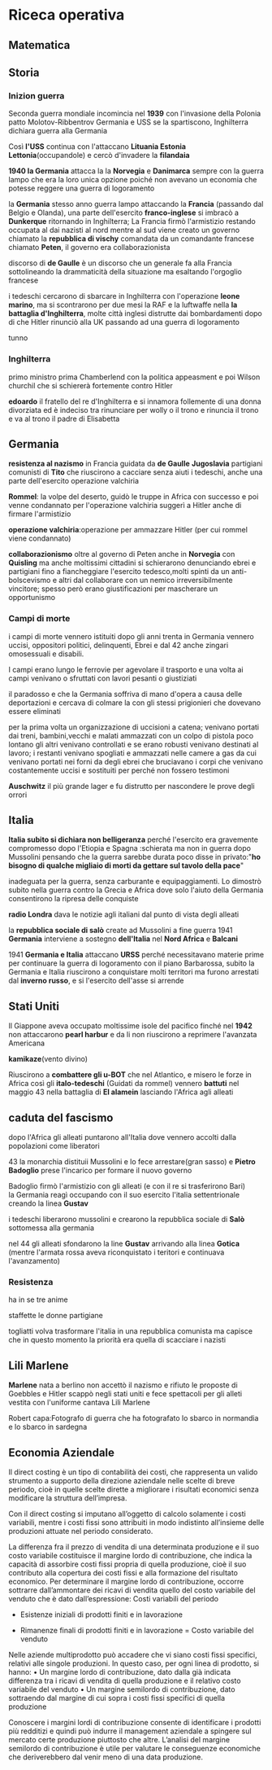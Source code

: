 # Riceca operativa

## Matematica



## Storia

### Inizion guerra 

Seconda guerra mondiale incomincia nel **1939** con l'invasione della Polonia patto Molotov-Ribbentrov Germania e USS se la spartiscono, Inghilterra dichiara guerra alla Germania

Così **l'USS** continua con l'attaccano **Lituania Estonia Lettonia**(occupandole) e cercò d'invadere la **filandaia**


**1940 la Germania** attacca la la **Norvegia** e **Danimarca** sempre con la guerra lampo che era la loro unica opzione poiché non avevano un economia che potesse reggere una guerra di logoramento

la **Germania** stesso anno guerra lampo attaccando la **Francia** (passando dal Belgio e Olanda), una parte dell'esercito **franco-inglese** si imbracò a **Dunkerque** ritornando in Inghilterra; La Francia firmò l'armistizio restando occupata al dai nazisti al nord mentre al sud viene creato un governo chiamato la **repubblica di vischy** comandata da un comandante francese chiamato **Peten**, il governo era collaborazionista


discorso di **de Gaulle** è un discorso che un generale fa alla Francia sottolineando la drammaticità della situazione ma esaltando l'orgoglio francese


i tedeschi cercarono di sbarcare in Inghilterra con l'operazione **leone marino**, ma si scontrarono per due mesi la RAF e la luftwaffe nella **la battaglia d'Inghilterra**, molte città inglesi distrutte dai bombardamenti dopo di che Hitler rinunciò alla UK passando ad una guerra di logoramento


tunno

### Inghilterra

primo ministro prima Chamberlend con la politica appeasment e poi Wilson churchil che si schiererà fortemente contro Hitler

**edoardo** il fratello del re d'Inghilterra e si innamora follemente di una donna divorziata ed è indeciso tra rinunciare per wolly o il trono e rinuncia il trono e va al trono il padre di Elisabetta

## Germania 

**resistenza al nazismo** in Francia guidata da **de Gaulle** **Jugoslavia** partigiani comunisti di **Tito** che riuscirono a cacciare senza aiuti i tedeschi, anche una parte dell'esercito operazione valchiria

**Rommel**: la volpe del deserto, guidò le truppe in Africa con successo e poi venne condannato per l'operazione valchiria suggerì a Hitler anche di firmare l'armistizio

**operazione valchiria**:operazione per ammazzare Hitler (per cui rommel viene condannato)


**collaborazionismo** oltre al governo di Peten anche in **Norvegia** con **Quisling** ma anche moltissimi cittadini si schierarono denunciando ebrei e partigiani fino a fiancheggiare l'esercito tedesco,molti spinti da un anti-bolscevismo e altri dal collaborare con un nemico irreversibilmente vincitore; spesso però erano giustificazioni per mascherare un opportunismo

### Campi di morte

i campi di morte vennero istituiti dopo gli anni trenta in Germania vennero uccisi, oppositori politici, delinquenti, Ebrei e dal 42 anche zingari omosessuali e disabili.

I campi erano lungo le ferrovie per agevolare il trasporto e una volta ai campi venivano o sfruttati con lavori pesanti o giustiziati

il paradosso e che la Germania soffriva di mano d'opera a causa delle deportazioni e cercava di colmare la con gli stessi prigionieri che dovevano essere eliminati

per la prima volta un organizzazione di uccisioni a catena; venivano portati dai treni, bambini,vecchi e malati ammazzati con un colpo di pistola poco lontano gli altri venivano controllati e se erano robusti venivano destinati al lavoro; i restanti venivano spogliati e ammazzati nelle camere a gas da cui venivano portati nei forni da degli ebrei che bruciavano i corpi che venivano costantemente uccisi e sostituiti per perché non fossero testimoni


**Auschwitz** il più grande lager e fu distrutto per nascondere le prove degli orrori

## Italia

**Italia subito si dichiara non belligeranza** perché l'esercito era gravemente compromesso dopo l'Etiopia e Spagna :schierata ma non in guerra dopo Mussolini pensando che la guerra sarebbe durata poco disse in privato:"**ho bisogno di qualche migliaio di morti da gettare sul tavolo della pace**"

inadeguata per la guerra, senza carburante e equipaggiamenti. Lo dimostrò subito nella guerra contro la Grecia e Africa dove solo l'aiuto della Germania consentirono la ripresa delle conquiste



**radio Londra** dava le notizie agli italiani dal punto di vista degli alleati

la **repubblica sociale di salò** create ad Mussolini a fine guerra 1941 **Germania** interviene a sostegno **dell'Italia** nel **Nord Africa** e **Balcani**

1941 **Germania e Italia** attaccano **URSS** perché necessitavano materie prime per continuare la guerra di logoramento con il piano Barbarossa, subito la Germania e Italia riuscirono a conquistare molti territori ma furono arrestati dal **inverno russo**, e si l'esercito dell'asse si arrende

## Stati Uniti

Il Giappone aveva occupato moltissime isole del pacifico finché nel **1942** non attaccarono **pearl harbur** e da li non riuscirono a reprimere l'avanzata Americana 

**kamikaze**(vento divino)

Riuscirono a **combattere gli u-BOT** che nel Atlantico, e misero le forze in Africa così gli **italo-tedeschi** (Guidati da rommel) vennero **battuti** nel maggio 43 nella battaglia di **El alamein** lasciando l'Africa agli alleati



## caduta del fascismo

dopo l'Africa gli alleati puntarono all'Italia dove vennero accolti dalla popolazioni come liberatori


43 la monarchia distituii Mussolini e lo fece arrestare(gran sasso) 
e **Pietro Badoglio** prese l'incarico per formare il nuovo 
governo

Badoglio firmò l'armistizio con gli alleati (e con il re si trasferirono
Bari)  
la Germania reagì occupando con il suo esercito l'italia settentrionale
creando la linea **Gustav**

i tedeschi liberarono mussolini e crearono la repubblica sociale di **Salò**
sottomessa alla germania

nel 44 gli alleati sfondarono la line **Gustav** arrivando alla linea 
**Gotica** (mentre l'armata rossa aveva riconquistato i teritori 
e continuava l'avanzamento)


### Resistenza

ha in se tre anime

staffette le donne partigiane


togliatti volva trasformare l'italia in una repubblica comunista
ma capisce che in questo momento la priorità era quella di scacciare
i nazisti




## Lili Marlene

**Marlene** nata a berlino non accettò il nazismo
e rifiuto le proposte di Goebbles e Hitler
scappò negli stati uniti e fece spettacoli per
gli alleti vestita con l'uniforme cantava 
Lili Marlene

Robert capa:Fotografo di guerra che ha fotografato lo sbarco in normandia 
e lo sbarco in sardegna



## Economia Aziendale

Il direct costing è un tipo di contabilità dei costi, che rappresenta un valido strumento a supporto della direzione aziendale nelle scelte di breve periodo, cioè in quelle scelte dirette a migliorare i risultati economici senza modificare la struttura dell’impresa. 

Con il direct costing si imputano all’oggetto di calcolo solamente i costi variabili, mentre i costi fissi sono attribuiti in modo indistinto all’insieme delle produzioni attuate nel periodo considerato.

La differenza fra il prezzo di vendita di una determinata produzione e il suo costo variabile costituisce il margine lordo di contribuzione, che indica la capacità di assorbire costi fissi propria di quella produzione, cioè il suo contributo alla copertura dei costi fissi e alla formazione del risultato economico. Per determinare il margine lordo di contribuzione, occorre sottrarre dall’ammontare dei ricavi di vendita quello del costo variabile del venduto che è dato dall’espressione:
Costi variabili del periodo
+ Esistenze iniziali di prodotti finiti e in lavorazione
- Rimanenze finali di prodotti finiti e in lavorazione
= Costo variabile del venduto

Nelle aziende multiprodotto può accadere che vi siano costi fissi specifici, relativi alle singole produzioni. In questo caso, per ogni linea di prodotto, si hanno:
    • Un margine lordo di contribuzione, dato dalla già indicata differenza tra i ricavi di vendita di quella produzione e il relativo costo variabile del venduto
    • Un margine semilordo di contribuzione, dato sottraendo dal margine di cui sopra i costi fissi specifici di quella produzione

Conoscere i margini lordi di contribuzione consente di identificare i prodotti più redditizi e quindi può indurre il management aziendale a spingere sul mercato certe produzione piuttosto che altre.
L’analisi del margine semilordo di contribuzione è utile per valutare le conseguenze economiche che deriverebbero dal venir meno di una data produzione.